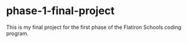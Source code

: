 # phase-1-final-project
This is my final project for the first phase of the Flatiron Schools coding program.
